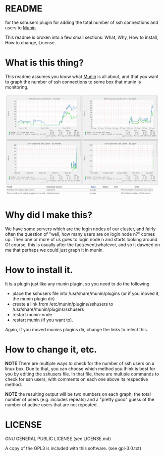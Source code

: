 # README 
for the sshusers plugin for adding the total number of ssh connections and users to [Munin](https://munin-monitoring.org/)

This readme is broken into a few small sections: What,  Why, How to install, How to change, License. 

# What is this thing?

This readme assumes you know what [Munin](https://munin-monitoring.org/) is all about, and that you want to graph the number of ssh connections to some box that munin is monitoring. 

![screenshot of sshusers-munin from a node](https://github.com/triode3/sshusers-munin/blob/main/images/sshusers-munin.png)


# Why did I make this?

We have some servers which are the login nodes of our cluster, and fairly often the question of "well, how many users are on login node n?" comes up. Then one or more of us goes to login node n
and starts looking around. Of course, this is usually after the fact/event/whatever, and so it dawned on me that perhaps we could just graph it in munin. 

# How to install it.

It is a plugin just like any munin plugin, so you need to do the following:

- place the sshusers file into /usr/share/munin/plugins (or if you moved it, the munin plugin dir)
- create a link from /etc/munin/plugins/sshusers to /usr/share/munin/plugins/sshusers
- restart munin-node
- restart munin (if you want to). 

Again, if you moved munins plugins dir, change the links to relect this. 

# How to change it, etc. 

**NOTE** There are multiple ways to check for the number of ssh users on a linux box. Due to that, you can choose which method you think is best for you by editing the sshusers file. In that file, there are multiple commands to check for ssh users, with comments on each one above its respective method. 

**NOTE** the resulting output will be two numbers on each graph, the total number of users (e.g. includes repeats) and a "pretty good" guess of the number of active users that are not repeated. 


# LICENSE

GNU GENERAL PUBLIC LICENSE (see LICENSE.md)

A copy of the GPL3 is included with this software. (see gpl-3.0.txt)




